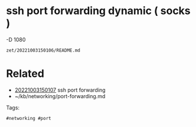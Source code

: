 # ssh port forwarding dynamic ( socks )
-D 1080

` zet/20221003150106/README.md `

# Related

- [20221003150107](/zet/20221003150107/README.md) ssh port forwarding
- ~/kb/networking/port-forwarding.md

Tags:

    #networking #port 
